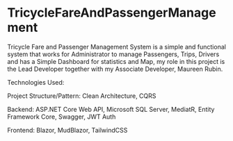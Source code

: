 ﻿# TricycleFareAndPassengerManagement #

Tricycle Fare and Passenger Management System is a simple and functional system that works for Administrator to manage Passengers, Trips, Drivers and has a Simple Dashboard for statistics and Map, my role in this project is the Lead Developer together with my Associate Developer, Maureen Rubin.

Technologies Used:

Project Structure/Pattern:
Clean Architecture,
CQRS

Backend: 
ASP.NET Core Web API, 
Microsoft SQL Server, 
MediatR, 
Entity Framework Core, 
Swagger, 
JWT Auth

Frontend: 
Blazor, 
MudBlazor, 
TailwindCSS

